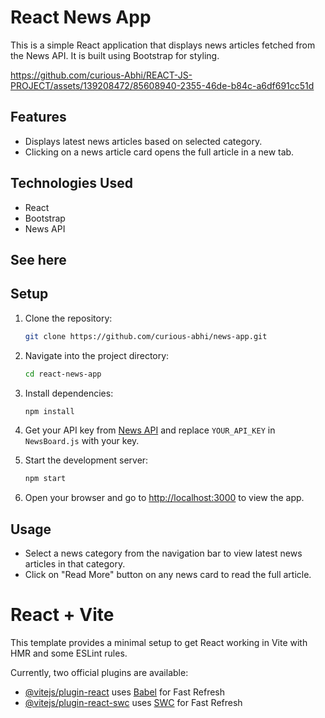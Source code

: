 # React News App

This is a simple React application that displays news articles fetched from the News API. It is built using Bootstrap for styling.



https://github.com/curious-Abhi/REACT-JS-PROJECT/assets/139208472/85608940-2355-46de-b84c-a6df691cc51d




## Features

- Displays latest news articles based on selected category.
- Clicking on a news article card opens the full article in a new tab.

## Technologies Used

- React
- Bootstrap
- News API


## See here


## Setup

1. Clone the repository:

    ```bash
    git clone https://github.com/curious-abhi/news-app.git
    ```

2. Navigate into the project directory:

    ```bash
    cd react-news-app
    ```

3. Install dependencies:

    ```bash
    npm install
    ```

4. Get your API key from [News API](https://newsapi.org/) and replace `YOUR_API_KEY` in `NewsBoard.js` with your key.

5. Start the development server:

    ```bash
    npm start
    ```

6. Open your browser and go to [http://localhost:3000](http://localhost:3000) to view the app.

## Usage

- Select a news category from the navigation bar to view latest news articles in that category.
- Click on "Read More" button on any news card to read the full article.








# React + Vite

This template provides a minimal setup to get React working in Vite with HMR and some ESLint rules.

Currently, two official plugins are available:

- [@vitejs/plugin-react](https://github.com/vitejs/vite-plugin-react/blob/main/packages/plugin-react/README.md) uses [Babel](https://babeljs.io/) for Fast Refresh
- [@vitejs/plugin-react-swc](https://github.com/vitejs/vite-plugin-react-swc) uses [SWC](https://swc.rs/) for Fast Refresh

